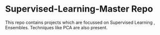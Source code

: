 # Supervised-Learning-Master Repo

This repo contains projects which are focussed on Supervised Learning , Ensembles. Techniques like PCA are also present.
 
   
